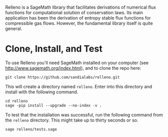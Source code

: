 Relleno is a SageMath library that facilitates derivations of numerical flux functions for computational solution of conservation laws. 
Its main application has been the derivation of entropy stable flux functions for compressible gas flows. 
However, the fundamental library itself is quite general.


# Clone, Install, and Test
To use Relleno you'll need SageMath installed on your computer (see http://www.sagemath.org/index.html), and to clone the repo here:

```
git clone https://github.com/sandialabs/relleno.git
```

This will create a directory named `relleno`.
Enter into this directory and install with the following command.

```
cd relleno
sage -pip install --upgrade --no-index -v .
```

To test that the installation was successful, run the following command from the `relleno` directory.
This might take up to thirty seconds or so.

```
sage relleno/tests.sage
```